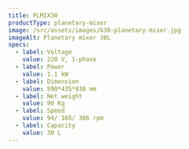 ```yaml
---
title: PLMIX30
productType: planetary-mixer
image: /src/assets/images/b30-planetary-mixer.jpg
imageAlt: Planetary mixer 30L
specs:
  - label: Voltage
    value: 220 V, 1-phase
  - label: Power
    value: 1.1 kW
  - label: Dimension
    value: 590*435*830 mm
  - label: Net weight
    value: 90 Kg
  - label: Speed
    value: 94/ 165/ 386 rpm
  - label: Capacity
    value: 30 L
---
```


